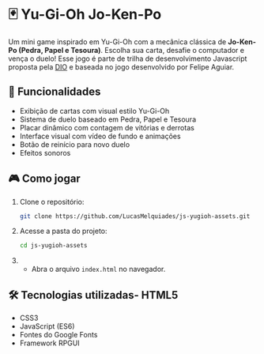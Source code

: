 # 🃏 Yu-Gi-Oh Jo-Ken-Po

Um mini game inspirado em Yu-Gi-Oh com a mecânica clássica de **Jo-Ken-Po (Pedra, Papel e Tesoura)**. Escolha sua carta, desafie o computador e vença o duelo!
Esse jogo é parte de trilha de desenvolvimento Javascript proposta pela [DIO](https://www.dio.me) e baseada no jogo desenvolvido por Felipe Aguiar.


## 🚀 Funcionalidades

- Exibição de cartas com visual estilo Yu-Gi-Oh
- Sistema de duelo baseado em Pedra, Papel e Tesoura
- Placar dinâmico com contagem de vitórias e derrotas
- Interface visual com vídeo de fundo e animações
- Botão de reinício para novo duelo
- Efeitos sonoros


## 🎮 Como jogar

1. Clone o repositório:
   ```bash
   git clone https://github.com/LucasMelquiades/js-yugioh-assets.git

2. Acesse a pasta do projeto:
   ```bash
   cd js-yugioh-assets

3. - Abra o arquivo `index.html` no navegador.
  
## 🛠️ Tecnologias utilizadas- HTML5

- CSS3
- JavaScript (ES6)
- Fontes do Google Fonts
- Framework RPGUI
